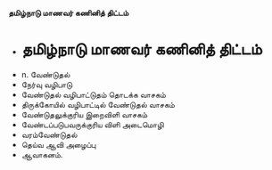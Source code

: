 **தமிழ்நாடு மாணவர் கணினித் திட்டம்**
- # தமிழ்நாடு மாணவர் கணினித் திட்டம்
- n. வேண்டுதல்
- நேர்வு வழிபாடு
- வேண்டுதல் வழிபாட்டுதம் தொடக்க வாசகம்
- திருக்கோயில் வழிபாட்டில் வேண்டுதல் வாசகம்
- வேண்டுதலுக்குரிய இறைவிளி வாசகம்
- வேண்டப்படுபவருக்குரிய விளி அடைமொழி
- வரம்வேண்டுதல்
- தெய்வ ஆவி அழைப்பு
- ஆவாகனம்.


